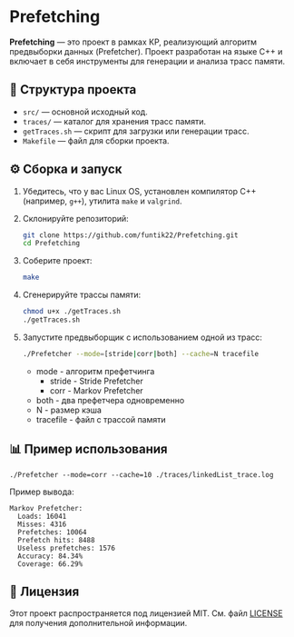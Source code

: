 
# Prefetching

**Prefetching** — это проект в рамках КР, реализующий алгоритм предвыборки данных (Prefetcher). Проект разработан на языке C++ и включает в себя инструменты для генерации и анализа трасс памяти.

## 📁 Структура проекта

- `src/` — основной исходный код.
- `traces/` — каталог для хранения трасс памяти.
- `getTraces.sh` — скрипт для загрузки или генерации трасс.
- `Makefile` — файл для сборки проекта.

## ⚙️ Сборка и запуск

1. Убедитесь, что у вас Linux OS, установлен компилятор C++ (например, `g++`), утилита `make` и `valgrind`.

2. Склонируйте репозиторий:

   ```bash
   git clone https://github.com/funtik22/Prefetching.git
   cd Prefetching
   ```

3. Соберите проект:

   ```bash
   make
   ```

4. Сгенерируйте трассы памяти:

   ```bash
   chmod u+x ./getTraces.sh
   ./getTraces.sh
   ```

5. Запустите предвыборщик с использованием одной из трасс:

   ```bash
   ./Prefetcher --mode=[stride|corr|both] --cache=N tracefile
   ```
   * mode - алгоритм префетчинга
       * stride - Stride Prefetcher
       * corr - Markov Prefetcher
   * both - два префетчера одновременно
   * N - размер кэша
   * tracefile - файл с трассой памяти


## 📊 Пример использования

```
./Prefetcher --mode=corr --cache=10 ./traces/linkedList_trace.log
```

Пример вывода:

```
Markov Prefetcher:
  Loads: 16041
  Misses: 4316
  Prefetches: 10064
  Prefetch hits: 8488
  Useless prefetches: 1576
  Accuracy: 84.34%
  Coverage: 66.29%
```

## 📝 Лицензия

Этот проект распространяется под лицензией MIT. См. файл [LICENSE](LICENSE) для получения дополнительной информации.
